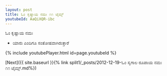 ```yaml
---
layout: post
title: ಓಂ ಕೃಷ್ಣಾಯ ನಮಃ ೧೧ ಟೈಮ್ಸ್
youtubeId: AaQiXQR-ibc
---
```

 
 
 ಓಂ ಕೃಷ್ಣಾಯ ನಮಃ  
 
 -  ಯಾರು ಎಂದಿಗೂ ಸಂತೋಷವಾಗಿರುತ್ತಾರೆ 
 
  
 
  
 
 
 
 
 
 


{% include youtubePlayer.html id=page.youtubeId %}
 
[Next]({{ site.baseurl }}{% link  split1/_posts/2012-12-19-ಓಂ ಸೃಗಾಲ ರೂಪಾಯ ನಮಃ ೧೧ ಟೈಮ್ಸ್.md%})
 
